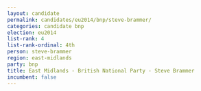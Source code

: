 ```yaml
---
layout: candidate
permalink: candidates/eu2014/bnp/steve-brammer/
categories: candidate bnp
election: eu2014
list-rank: 4
list-rank-ordinal: 4th
person: steve-brammer
region: east-midlands
party: bnp
title: East Midlands - British National Party - Steve Brammer
incumbent: false
---
```

